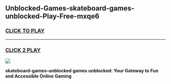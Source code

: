 
## Unblocked-Games-skateboard-games-unblocked-Play-Free-mxqe6
<h3>
<a href="https://premium76.site?title=skateboard-games-unblocked&ref=19M">CLICK TO PLAY</a></h3>
<hr>

<h3>
<a href="https://premium76.site?title=skateboard-games-unblocked&ref=19M">CLICK 2 PLAY</a>
  
</h3>

<a href="https://premium76.site?title=skateboard-games-unblocked&ref=19M"><img src="https://clearcache.store/games.png"></a>


**skateboard-games-unblocked games unblocked: Your Gateway to Fun and Accessible Online Gaming**
